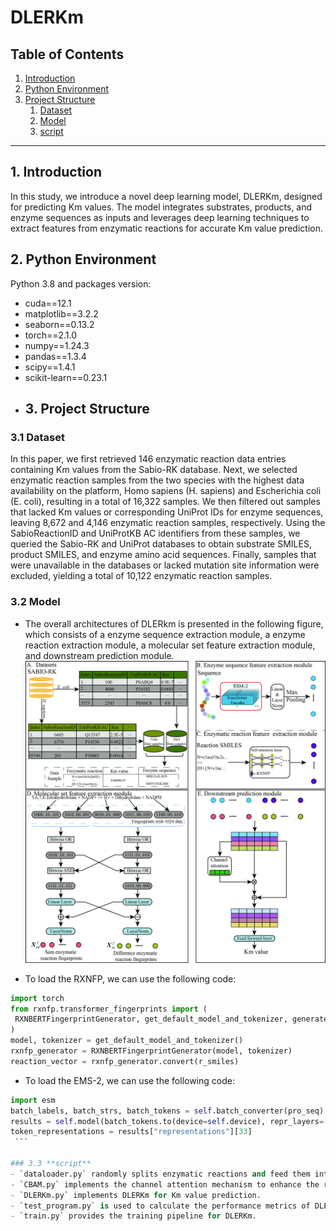 # DLERKm
## Table of Contents

1. [Introduction](#introduction)
2. [Python Environment](#python-environment)
3. [Project Structure](#Project-Structure)
   1. [Dataset](#Dataset)
   2. [Model](#Model)
   3. [script](#script)
---


## 1. Introduction
In this study, we introduce a novel deep learning model, DLERKm, designed for predicting Km values. The model integrates substrates, products, and enzyme sequences as inputs and leverages deep learning techniques to extract features from enzymatic reactions for accurate Km value prediction.

## 2. Python Environment

Python 3.8 and packages version:
- cuda==12.1
- matplotlib==3.2.2
- seaborn==0.13.2
- torch==2.1.0
- numpy==1.24.3
- pandas==1.3.4
- scipy==1.4.1
- scikit-learn==0.23.1
- ## 3. Project Structure

### 3.1 **Dataset**
In this paper, we first retrieved 146 enzymatic reaction data entries containing Km values from the Sabio-RK database. Next, we selected enzymatic reaction samples from the two species with the highest data availability on the platform, Homo sapiens (H. sapiens) and Escherichia coli (E. coli), resulting in a total of 16,322 samples. We then filtered out samples that lacked Km values or corresponding UniProt IDs for enzyme sequences, leaving 8,672 and 4,146 enzymatic reaction samples, respectively. Using the SabioReactionID and UniProtKB AC identifiers from these samples, we queried the Sabio-RK and UniProt databases to obtain substrate SMILES, product SMILES, and enzyme amino acid sequences. Finally, samples that were unavailable in the databases or lacked mutation site information were excluded, yielding a total of 10,122 enzymatic reaction samples.

### 3.2 **Model**
   - The overall architectures of DLERkm is presented in the following figure, which consists of a enzyme sequence extraction module, a enzyme reaction extraction module, a molecular set feature extraction module, and downstream prediction module.
   ![Model Architecture](https://github.com/yulglee/DLERKm/blob/main/Dataset_file/Figure1_model_framework.jpg)
   
   - To load the RXNFP, we can use the following code:
   ```python
   import torch
   from rxnfp.transformer_fingerprints import (
    RXNBERTFingerprintGenerator, get_default_model_and_tokenizer, generate_fingerprints
   )
   model, tokenizer = get_default_model_and_tokenizer()
   rxnfp_generator = RXNBERTFingerprintGenerator(model, tokenizer)
   reaction_vector = rxnfp_generator.convert(r_smiles)
   ```
   - To load the EMS-2, we can use the following code:
   ```python
   import esm 
   batch_labels, batch_strs, batch_tokens = self.batch_converter(pro_seq)
   results = self.model(batch_tokens.to(device=self.device), repr_layers=[33], return_contacts=True)
   token_representations = results["representations"][33]
    ```

### 3.3 **script**
   - `dataloader.py` randomly splits enzymatic reactions and feed them into the DLERKm in batchsizes for training and testing.
   - `CBAM.py` implements the channel attention mechanism to enhance the representation of local features by emphasizing important channel information.
   - `DLERKm.py` implements DLERKm for Km value prediction.
   - `test_program.py` is used to calculate the performance metrics of DLERKm.
   - `train.py` provides the training pipeline for DLERKm.

